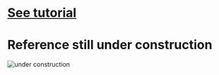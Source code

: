 # [See tutorial](tutorial.md)

# Reference still under construction

![under construction](https://www.historiaposzukaj.pl/assets/media/Wiedza/Obrazy/podaj_cegle.png)